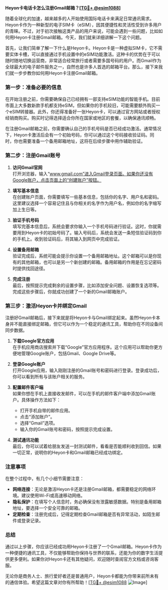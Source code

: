 **Heyon卡电话卡怎么注册Gmail邮箱？[[TG💪+ @esim1088](https://t.me/s/esim1088)]**

随着全球化的加速，越来越多的人开始使用国际电话卡来满足日常通讯需求。Heyon卡作为一种新型的电子SIM卡（eSIM），因其便捷性和灵活性受到许多用户的青睐。不过，对于初次接触这类产品的用户来说，可能会遇到一些问题，比如如何用Heyon卡注册Gmail邮箱。今天，我们就来详细讲解一下这个问题。

首先，让我们简单了解一下什么是Heyon卡。Heyon卡是一种虚拟SIM卡，它不需要实体卡槽，可以直接通过手机设置中的eSIM功能激活。这种卡的优势在于可以随时随地切换运营商，非常适合经常旅行或者需要多国号码的用户。而Gmail作为全球最大的电子邮件服务之一，自然也是许多人首选的邮箱平台。那么，接下来我们就一步步教你如何用Heyon卡注册Gmail邮箱。

### 第一步：准备必要的信息

在开始注册之前，你需要确保自己已经拥有一部支持eSIM功能的智能手机。目前市面上大多数新款手机都支持eSIM，但如果你的手机较旧，可能需要额外购买一个eSIM转接器。此外，你还得准备好一张Heyon卡，可以通过官方网站或者授权经销商购买。购买时记得选择适合你所在国家或地区的套餐，以确保通讯顺畅。

在注册Gmail邮箱之前，你需要确认自己的手机号码是否已经成功激活。通常情况下，Heyon卡激活后会有一个初始号码，你可以通过这个号码接收验证码。同时，你也需要准备一个备用邮箱地址，这将在后续步骤中用作辅助验证。

### 第二步：注册Gmail账号

1. **访问Gmail官网**  
   打开浏览器，输入“www.gmail.com”进入Gmail登录页面。如果你还没有Google账户，点击页面上的“创建账户”按钮。

2. **填写基本信息**  
   在创建账户页面，你需要填写一些基本信息，包括你的名字、用户名和密码。这里建议选择一个容易记住且与你相关的名字作为用户名，例如你的名字缩写加上生日等。

3. **验证手机号码**  
   填写完基本信息后，系统会要求你输入一个手机号码进行验证。这时，你就需要用到Heyon卡的初始号码了。输入号码后，系统会发送一条短信验证码到你的手机上。收到验证码后，将其输入到网页中完成验证。

4. **设置备用邮箱**  
   验证完成后，系统可能会提示你设置一个备用邮箱地址。这个邮箱可以是你现有的其他邮箱，也可以是另一个新创建的邮箱。备用邮箱的作用是在忘记密码时提供找回途径。

5. **完成注册**  
   最后，按照提示完成剩余的设置步骤，比如添加安全问题、设置恢复选项等。完成这些步骤后，你就成功创建了一个新的Gmail邮箱账户。

### 第三步：激活Heyon卡并绑定Gmail

注册好Gmail邮箱后，接下来就是将Heyon卡与Gmail绑定起来。虽然Heyon卡本身并不能直接绑定邮箱，但它可以作为一个稳定的通讯工具，帮助你在不同设备间同步数据。

1. **下载Google官方应用**  
   在手机应用商店搜索并下载“Google”官方应用程序。这个应用可以帮助你更方便地管理Google账户，包括Gmail、Google Drive等。

2. **登录Google账户**  
   打开Google应用，输入刚刚注册的Gmail账号和密码进行登录。登录成功后，你可以看到所有与该账户相关的服务。

3. **配置邮件客户端**  
   如果你想在手机上直接收发邮件，可以在手机的邮件客户端中添加Gmail账户。具体操作方法如下：
   - 打开手机自带的邮件应用。
   - 点击“添加账户”。
   - 选择“Gmail”选项。
   - 输入你的Gmail账号和密码，按照提示完成设置。

4. **测试通讯功能**  
   最后，你可以试着给朋友发送一封测试邮件，看看是否能顺利收到回信。如果一切正常，说明你的Heyon卡和Gmail邮箱已经成功绑定。

### 注意事项

在整个过程中，有几个小细节需要注意：

- **网络连接**：无论是激活Heyon卡还是注册Gmail邮箱，都需要稳定的网络环境。建议使用Wi-Fi或高速移动网络。
- **隐私保护**：在填写个人信息时，务必确保没有泄露敏感数据。特别是备用邮箱地址，要选择一个安全可靠的邮箱。
- **定期检查**：注册完成后，记得定期检查Gmail邮箱是否有异常活动，如陌生邮件或登录记录。

### 总结

通过以上步骤，你应该已经成功用Heyon卡注册了一个Gmail邮箱。Heyon卡作为一种便捷的通讯工具，不仅能够帮助你保持与世界的联系，还能为你的数字生活提供更多便利。如果你对Heyon卡还有其他疑问，欢迎随时查阅官方文档或咨询客服。

无论你是商务人士、旅行爱好者还是普通用户，Heyon卡都能为你带来前所未有的通信体验。希望这篇文章对你有所帮助！[[TG💪+ @esim1088](https://t.me/s/esim1088) ![Image](https://i.postimg.cc/4NQfJmqS/Snipaste-2025-05-13-00-14-12.png)]